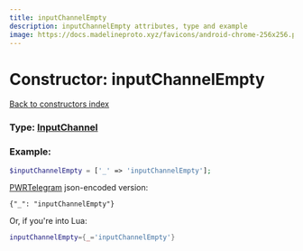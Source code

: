 ```yaml
---
title: inputChannelEmpty
description: inputChannelEmpty attributes, type and example
image: https://docs.madelineproto.xyz/favicons/android-chrome-256x256.png
---
```

# Constructor: inputChannelEmpty  
[Back to constructors index](index.md)






### Type: [InputChannel](../types/InputChannel.md)


### Example:

```php
$inputChannelEmpty = ['_' => 'inputChannelEmpty'];
```  

[PWRTelegram](https://pwrtelegram.xyz) json-encoded version:

```
{"_": "inputChannelEmpty"}
```


Or, if you're into Lua:

```lua
inputChannelEmpty={_='inputChannelEmpty'}

```


